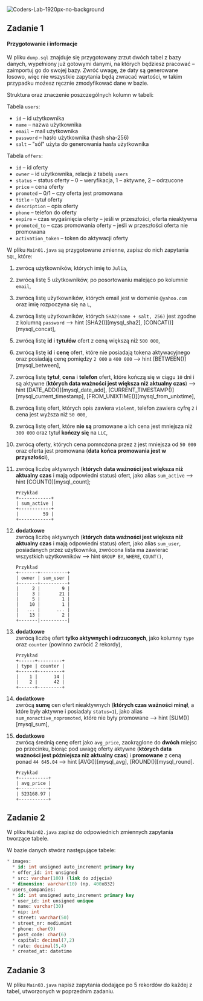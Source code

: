 ![Coders-Lab-1920px-no-background](https://user-images.githubusercontent.com/152855/73064373-5ed69780-3ea1-11ea-8a71-3d370a5e7dd8.png)


## Zadanie 1

#### Przygotowanie i informacje
W pliku `dump.sql` znajduje się przygotowany zrzut dwóch tabel z bazy danych, wypełniony już gotowymi danymi, na których będziesz pracować – zaimportuj go do swojej bazy.
Zwróć uwagę, że daty są generowane losowo, więc nie wszystkie zapytania będą zwracać wartości, w takim przypadku możesz ręcznie zmodyfikować dane w bazie.

Struktura oraz znaczenie poszczególnych kolumn w tabeli:  

Tabela `users`:
* `id` – id użytkownika
* `name` – nazwa użytkownika
* `email` – mail użytkownika
* `password` – hasło użytkownika (hash sha-256)
* `salt` – "sól" użyta do generowania hasła użytkownika

Tabela `offers`:
* `id` – id oferty
* `owner` – id użytkownika, relacja z tabelą `users`
* `status` – status oferty – 0 – weryfikacja, 1 – aktywne, 2 – odrzucone
* `price` – cena oferty
* `promoted` – 0/1 – czy oferta jest promowana
* `title` – tytuł oferty
* `description` – opis oferty
* `phone` – telefon do oferty
* `expire` – czas wygaśnięcia oferty – jeśli w przeszłości, oferta nieaktywna
* `promoted_to` – czas promowania oferty – jeśli w przeszłości oferta nie promowana
* `activation_token` – token do aktywacji oferty


W pliku `Main01.java` są przygotowane zmienne, zapisz do nich zapytania `SQL`, które:

1. zwrócą użytkowników, których imię to `Julia`,
2. zwrócą listę 5 użytkowników, po posortowaniu malejąco po kolumnie `email`,
3. zwrócą listę użytkowników, których email jest w domenie `@yahoo.com` oraz imię rozpoczyna się na `L`,
4. zwrócą listę użytkowników, których `SHA2(name + salt, 256)` jest zgodne z kolumną `password` –> hint [SHA2()][mysql_sha2], [CONCAT()][mysql_concat],
5. zwrócą listę **id** i **tytułów** ofert z ceną większą niż `500 000`,
6. zwrócą listę **id** i **cenę** ofert, które nie posiadają tokena aktywacyjnego oraz posiadają cenę pomiędzy `2 000` a `400 000` –> hint [BETWEEN()][mysql_between],
7. zwrócą listę **tytuł**, **cena** i **telefon** ofert, które kończą się w ciągu `10` dni i są aktywne (**których data ważności jest większa niż aktualny czas**) –> hint [DATE_ADD()][mysql_date_add], [CURRENT_TIMESTAMP()][mysql_current_timestamp], [FROM_UNIXTIME()][mysql_from_unixtime],
8. zwrócą listę ofert, których opis zawiera `violent`, telefon zawiera cyfrę `2` i cena jest wyższa niż `50 000`,
9. zwrócą listę ofert, które **nie są** promowane a ich cena jest mniejsza niż `300 000` oraz tytuł **kończy się** na `LLC`,
10. zwrócą oferty, których cena pomnożona przez `2` jest mniejsza od `50 000` oraz oferta jest promowana (**data końca promowania jest w przyszłości**),
11. zwrócą liczbę aktywnych (**których data ważności jest większa niż aktualny czas** i mają odpowiedni status) ofert, jako alias `sum_active` –> hint [COUNT()][mysql_count];

    ```
    Przykład
    +------------+
    | sum_active |
    +------------+
    |         59 |
    +------------+
    ```

12. **dodatkowe**  
    zwrócą liczbę aktywnych (**których data ważności jest większa niż aktualny czas** i mają odpowiedni status) ofert, jako alias `sum_user`, posiadanych przez użytkownika, zwrócona lista ma zawierać wszystkich użytkowników –> hint `GROUP BY`, `WHERE`, `COUNT()`,

    ```
    Przykład
    +-------+----------+
    | owner | sum_user |
    +-------+----------+
    |     2 |        9 |
    |     3 |       21 |
    |     5 |        1 |
    |    10 |        1 |
    |   ... |      ... |
    |    13 |        2 |
    +-------|----------|
    ```

13. **dodatkowe**  
    zwrócą liczbę ofert **tylko aktywnych i odrzuconych**, jako kolumny `type` oraz `counter` (powinno zwrócić 2 rekordy),  
    
    ```
    Przykład
    +------+---------+
    | type | counter |
    +------+---------+
    |    1 |      14 |
    |    2 |      42 |
    +------+---------+
    ```

14. **dodatkowe**  
    zwrócą **sumę** cen ofert nieaktywnych (**których czas ważności minął**, a które były aktywne i posiadały `status=1`), jako alias `sum_nonactive_nopromoted`, które nie były promowane –> hint [SUM()][mysql_sum],
15. **dodatkowe**  
    zwrócą średnią cenę ofert jako `avg_price`, zaokrąglone do **dwóch** miejsc po przecinku, biorąc pod uwagę oferty aktywne (**których data ważności jest późniejsza niż aktualny czas**) i **promowane** z ceną ponad `44 645.04` –> hint [AVG()][mysql_avg], [ROUND()][mysql_round].

    ```
    Przykład
    +-----------+
    | avg_price |
    +-----------+
    | 523168.97 |
    +-----------+
    ```

## Zadanie 2

W pliku `Main02.java` zapisz do odpowiednich zmiennych zapytania tworzące tabele.  

W bazie danych stwórz następujące tabele:

```SQL
* images:
  * id: int unsigned auto_increment primary key
  * offer_id: int unsigned
  * src: varchar(100) (link do zdjęcia)
  * dimension: varchar(10) (np. 400x832)
* users_companies:
  * id: int unsigned auto_increment primary key
  * user_id: int unsigned unique
  * name: varchar(30)
  * nip: int
  * street: varchar(50)
  * street_nr: mediumint
  * phone: char(9)
  * post_code: char(6)
  * capital: decimal(7,2)
  * rate: decimal(5,4)
  * created_at: datetime
```

## Zadanie 3

W pliku `Main03.java` napisz zapytania dodające po 5 rekordów do każdej z tabel, utworzonych w poprzednim zadaniu.  
